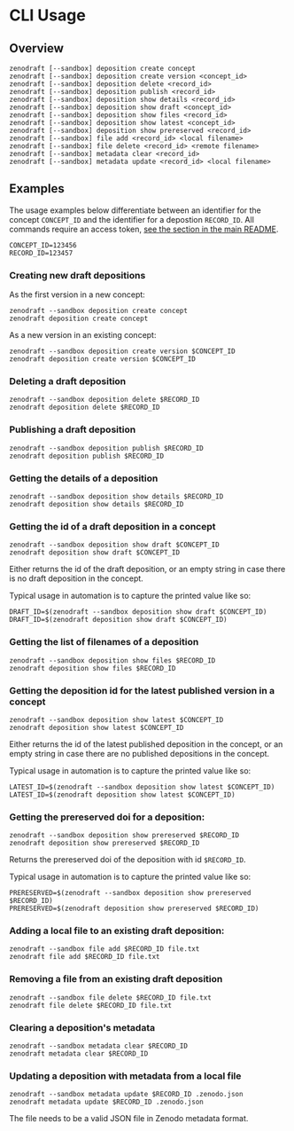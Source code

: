 # CLI Usage

## Overview

```shell
zenodraft [--sandbox] deposition create concept
zenodraft [--sandbox] deposition create version <concept_id>
zenodraft [--sandbox] deposition delete <record_id>
zenodraft [--sandbox] deposition publish <record_id>
zenodraft [--sandbox] deposition show details <record_id>
zenodraft [--sandbox] deposition show draft <concept_id>
zenodraft [--sandbox] deposition show files <record_id>
zenodraft [--sandbox] deposition show latest <concept_id>
zenodraft [--sandbox] deposition show prereserved <record_id>
zenodraft [--sandbox] file add <record_id> <local filename>
zenodraft [--sandbox] file delete <record_id> <remote filename>
zenodraft [--sandbox] metadata clear <record_id>
zenodraft [--sandbox] metadata update <record_id> <local filename>
```

## Examples

The usage examples below differentiate between an identifier for the concept `CONCEPT_ID` and
the identifier for a depostion `RECORD_ID`. All commands require an access token, [see the section in the main README](README.md#access-tokens).

```shell
CONCEPT_ID=123456
RECORD_ID=123457
```

### Creating new draft depositions

As the first version in a new concept:

```shell
zenodraft --sandbox deposition create concept
zenodraft deposition create concept
```

As a new version in an existing concept:

```shell
zenodraft --sandbox deposition create version $CONCEPT_ID
zenodraft deposition create version $CONCEPT_ID
```

### Deleting a draft deposition

```shell
zenodraft --sandbox deposition delete $RECORD_ID
zenodraft deposition delete $RECORD_ID
```

### Publishing a draft deposition

```shell
zenodraft --sandbox deposition publish $RECORD_ID
zenodraft deposition publish $RECORD_ID
```

### Getting the details of a deposition

```shell
zenodraft --sandbox deposition show details $RECORD_ID
zenodraft deposition show details $RECORD_ID
```

### Getting the id of a draft deposition in a concept

```shell
zenodraft --sandbox deposition show draft $CONCEPT_ID
zenodraft deposition show draft $CONCEPT_ID
```

Either returns the id of the draft deposition, or an empty string in case there is no draft deposition in the concept.

Typical usage in automation is to capture the printed value like so:

```shell
DRAFT_ID=$(zenodraft --sandbox deposition show draft $CONCEPT_ID)
DRAFT_ID=$(zenodraft deposition show draft $CONCEPT_ID)
```

### Getting the list of filenames of a deposition

```shell
zenodraft --sandbox deposition show files $RECORD_ID
zenodraft deposition show files $RECORD_ID
```

### Getting the deposition id for the latest published version in a concept

```shell
zenodraft --sandbox deposition show latest $CONCEPT_ID
zenodraft deposition show latest $CONCEPT_ID
```

Either returns the id of the latest published deposition in the concept, or an empty string in case there are no published depositions in the concept.

Typical usage in automation is to capture the printed value like so:

```shell
LATEST_ID=$(zenodraft --sandbox deposition show latest $CONCEPT_ID)
LATEST_ID=$(zenodraft deposition show latest $CONCEPT_ID)
```

### Getting the prereserved doi for a deposition:

```shell
zenodraft --sandbox deposition show prereserved $RECORD_ID
zenodraft deposition show prereserved $RECORD_ID
```

Returns the prereserved doi of the deposition with id `$RECORD_ID`.

Typical usage in automation is to capture the printed value like so:

```shell
PRERESERVED=$(zenodraft --sandbox deposition show prereserved $RECORD_ID)
PRERESERVED=$(zenodraft deposition show prereserved $RECORD_ID)
```

### Adding a local file to an existing draft deposition:

```shell
zenodraft --sandbox file add $RECORD_ID file.txt
zenodraft file add $RECORD_ID file.txt
```

### Removing a file from an existing draft deposition

```shell
zenodraft --sandbox file delete $RECORD_ID file.txt
zenodraft file delete $RECORD_ID file.txt
```

### Clearing a deposition's metadata

```shell
zenodraft --sandbox metadata clear $RECORD_ID 
zenodraft metadata clear $RECORD_ID
```

### Updating a deposition with metadata from a local file

```shell
zenodraft --sandbox metadata update $RECORD_ID .zenodo.json
zenodraft metadata update $RECORD_ID .zenodo.json
```

The file needs to be a valid JSON file in Zenodo metadata format.
